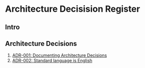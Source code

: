 # Architecture Decisision Register

## Intro

## Architecture Decisions

1. [ADR-001: Documenting Architecture Decisions](ADR-001-documenting-architecture-decisions.html)
1. [ADR-002: Standard language is English](ADR-002-standard-language-is-English.html)